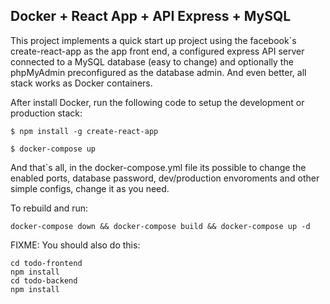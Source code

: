 ## Docker + React App + API Express + MySQL

This project implements a quick start up project using the facebook`s create-react-app as the app front end,
a configured express API server connected to a MySQL database (easy to change) and optionally the phpMyAdmin
preconfigured as the database admin. And even better, all stack works as Docker containers.

After install Docker, run the following code to setup the development or production stack:

````
$ npm install -g create-react-app  

$ docker-compose up
````

And that`s all, in the docker-compose.yml file its possible to change the enabled ports, database password, dev/production envoroments and other simple configs, change it as you need.


To rebuild and run:

```
docker-compose down && docker-compose build && docker-compose up -d
```

FIXME: You should also do this:

```
cd todo-frontend
npm install
cd todo-backend
npm install
```

